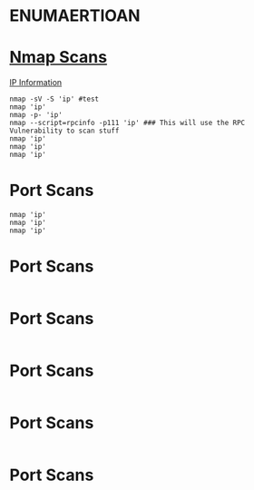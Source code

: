 # ENUMAERTIOAN
# [Nmap Scans](/Linux/bash/nmap-man.md)
[IP Information](/multi-domain/ip_information.md)

```Shell
nmap -sV -S 'ip' #test
nmap 'ip'
nmap -p- 'ip'
nmap --script=rpcinfo -p111 'ip' ### This will use the RPC Vulnerability to scan stuff
nmap 'ip'
nmap 'ip'
nmap 'ip'
```
# Port Scans
```Shell
nmap 'ip'
nmap 'ip'
nmap 'ip'
```
# Port Scans
```Shell

```
# Port Scans
```Shell

```
# Port Scans
```Shell

```
# Port Scans
```Shell

```
# Port Scans
```Shell

```
